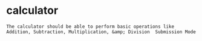 # calculator
    The calculator should be able to perform basic operations like Addition, Subtraction, Multiplication, &amp; Division  Submission Mode
